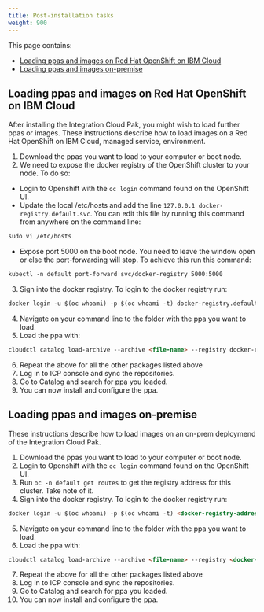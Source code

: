 ```yaml
---
title: Post-installation tasks
weight: 900
---
```


This page contains:

- [Loading ppas and images on Red Hat OpenShift on IBM Cloud](#loading-ppas-and-images-on-roks)
- [Loading ppas and images on-premise](#loading-ppas-and-images-on-premise)

## Loading ppas and images on Red Hat OpenShift on IBM Cloud

After installing the Integration Cloud Pak, you might wish to load further ppas or images. These instructions describe how to load images on a Red Hat OpenShift on IBM Cloud, managed service, environment.

1. Download the ppas you want to load to your computer or boot node.
2. We need to expose the docker registry of the OpenShift cluster to your node. To do so:
  - Login to Openshift with the `oc login` command found on the OpenShift UI.
  - Update the local /etc/hosts and add the line `127.0.0.1 docker-registry.default.svc`. You can edit this file by running this command from anywhere on the command line:
  ``` md
  sudo vi /etc/hosts
  ```
  - Expose port 5000 on the boot node. You need to leave the window open or else the port-forwarding will stop. To achieve this run this command:
  ``` md
  kubectl -n default port-forward svc/docker-registry 5000:5000
  ```
3. Sign into the docker registry. To login to the docker registry run:
  ``` md
  docker login -u $(oc whoami) -p $(oc whoami -t) docker-registry.default.svc:5000
  ```
4. Navigate on your command line to the folder with the ppa you want to load.
5. Load the ppa with:
  ``` md
  cloudctl catalog load-archive --archive <file-name> --registry docker-registry.default.svc:5000/<target-namespace>
  ```
6. Repeat the above for all the other packages listed above
7. Log in to ICP console and sync the repositories.
8. Go to Catalog and search for ppa you loaded.
9. You can now install and configure the ppa.

## Loading ppas and images on-premise

These instructions describe how to load images on an on-prem deploymend of the Integration Cloud Pak.

1. Download the ppas you want to load to your computer or boot node.
2. Login to Openshift with the `oc login` command found on the OpenShift UI.
3. Run `oc -n default get routes` to get the registry address for this cluster. Take note of it.
4. Sign into the docker registry. To login to the docker registry run:
  ``` md
  docker login -u $(oc whoami) -p $(oc whoami -t) <docker-registry-address>
  ```
5. Navigate on your command line to the folder with the ppa you want to load.
6. Load the ppa with:
  ``` md
  cloudctl catalog load-archive --archive <file-name> --registry <docker-registry-address>/<target-namespace>
  ```
7. Repeat the above for all the other packages listed above
8. Log in to ICP console and sync the repositories.
9. Go to Catalog and search for ppa you loaded.
10. You can now install and configure the ppa.